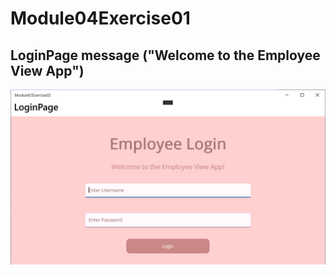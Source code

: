 # Module04Exercise01

## LoginPage message ("Welcome to the Employee View App")
![Emulator](screenshots/module03exercise02.png)
